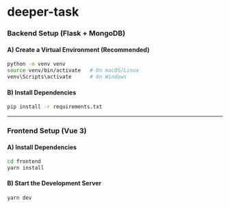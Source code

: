 # **deeper-task**  



### **Backend Setup (Flask + MongoDB)**
#### **A) Create a Virtual Environment (Recommended)**
```bash
python -m venv venv
source venv/bin/activate   # On macOS/Linux
venv\Scripts\activate      # On Windows
```
#### **B) Install Dependencies**
```bash
pip install -r requirements.txt
```

---

### **Frontend Setup (Vue 3)**
#### **A) Install Dependencies**
```bash
cd frontend
yarn install
```
#### **B) Start the Development Server**
```bash
yarn dev
```
